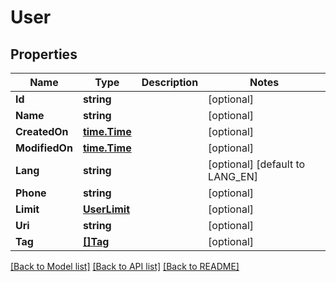 # User

## Properties

Name | Type | Description | Notes
------------ | ------------- | ------------- | -------------
**Id** | **string** |  | [optional] 
**Name** | **string** |  | [optional] 
**CreatedOn** | [**time.Time**](time.Time.md) |  | [optional] 
**ModifiedOn** | [**time.Time**](time.Time.md) |  | [optional] 
**Lang** | **string** |  | [optional] [default to LANG_EN]
**Phone** | **string** |  | [optional] 
**Limit** | [**UserLimit**](user_limit.md) |  | [optional] 
**Uri** | **string** |  | [optional] 
**Tag** | [**[]Tag**](tag.md) |  | [optional] 

[[Back to Model list]](../README.md#documentation-for-models) [[Back to API list]](../README.md#documentation-for-api-endpoints) [[Back to README]](../README.md)


